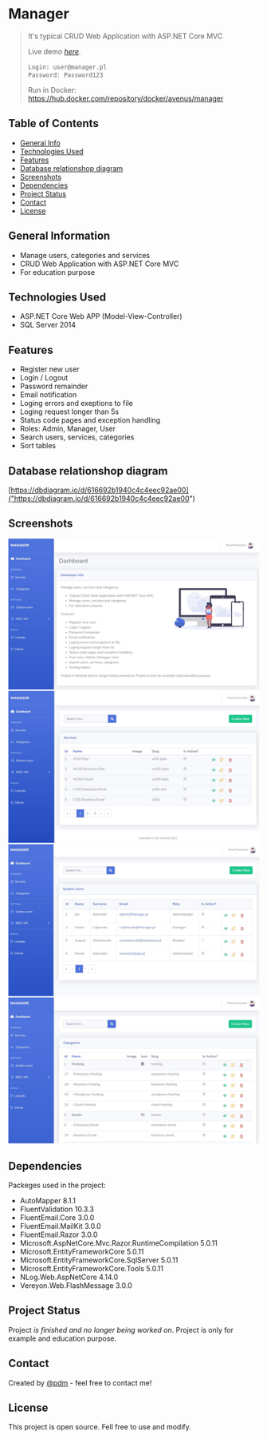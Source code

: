 # Manager
> It's typical CRUD Web Application with ASP.NET Core MVC 
> 
> Live demo [_here_](https://netcoremanager.azurewebsites.net/). 
> ```
>Login: user@manager.pl
> Password: Password123
> ```
>Run in Docker: https://hub.docker.com/repository/docker/avenus/manager


## Table of Contents
* [General Info](#general-information)
* [Technologies Used](#technologies-used)
* [Features](#features)
* [Database relationshop diagram](#databaseRelationshopDiagram)
* [Screenshots](#screenshots)
* [Dependencies](#dependencies)
* [Project Status](#project-status)
* [Contact](#contact)
* [License](#license)



## General Information
- Manage users, categories and services
- CRUD Web Application with ASP.NET Core MVC
- For education purpose
<!-- You don't have to answer all the questions - just the ones relevant to your project. -->


## Technologies Used
- ASP.NET Core Web APP (Model-View-Controller)
- SQL Server 2014


## Features
- Register new user
- Login / Logout
- Password remainder
- Email notification
- Loging errors and exeptions to file
- Loging request longer than 5s
- Status code pages and exception handling
- Roles: Admin, Manager, User
- Search users, services, categories 
- Sort tables


## Database relationshop diagram
[https://dbdiagram.io/d/616692b1940c4c4eec92ae00]("https://dbdiagram.io/d/616692b1940c4c4eec92ae00")


## Screenshots

![Dashboard](./screenshots/dashboard.jpg)
![Services](./screenshots/services.jpg)
![Users](./screenshots/users.jpg)
![Categories](./screenshots/categories.jpg)

## Dependencies
Packeges used in the project:

- AutoMapper 8.1.1
- FluentValidation 10.3.3
- FluentEmail.Core 3.0.0
- FluentEmail.MailKit 3.0.0
- FluentEmail.Razor 3.0.0
- Microsoft.AspNetCore.Mvc.Razor.RuntimeCompilation 5.0.11
- Microsoft.EntityFrameworkCore 5.0.11
- Microsoft.EntityFrameworkCore.SqlServer 5.0.11
- Microsoft.EntityFrameworkCore.Tools 5.0.11
- NLog.Web.AspNetCore 4.14.0
- Vereyon.Web.FlashMessage 3.0.0


## Project Status
Project _is finished and no longer being worked on_. Project is only for example and education purpose.



## Contact
Created by [@pdm](https://www.linkedin.com/in/pawe%C5%82-dmochowski/) - feel free to contact me!


<!-- Optional -->
## License 
This project is open source. Fell free to use and modify.

 